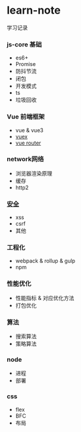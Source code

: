 # learn-note
学习记录


### js-core 基础
- es6+
- Promise
- 防抖节流
- 闭包
- 开发模式
- ts
- 垃圾回收

### Vue 前端框架
- vue & vue3
- [vuex](https://github.com/ImperfectWorld/learn-note/blob/main/vue/vuex%E5%8E%9F%E7%90%86%E6%BA%90%E7%A0%81%E5%AE%9E%E7%8E%B0.md)
- [vue router](https://github.com/ImperfectWorld/learn-note/blob/main/vue/vue-router%E5%8E%9F%E7%90%86%E4%B8%8E%E5%AE%9E%E7%8E%B0.md)

### network网络
- 浏览器渲染原理
- 缓存
- http2

### [安全](https://github.com/ImperfectWorld/learn-note/tree/main/%E5%AE%89%E5%85%A8)
- xss
- csrf
- 其他

### 工程化
- webpack & rollup & gulp
- npm

### 性能优化
- 性能指标 & 对应优化方法
- 打包优化

### 算法
- 搜索算法
- 策略算法

### node
- 进程
- 部署

### css
- flex
- BFC
- 布局
